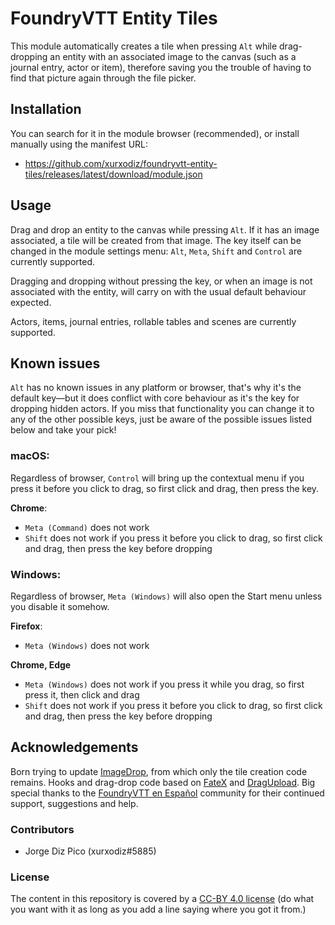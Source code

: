 # FoundryVTT Entity Tiles

This module automatically creates a tile when pressing `Alt` while drag-dropping an entity with an associated image to the canvas (such as a journal entry, actor or item), therefore saving you the trouble of having to find that picture again through the file picker.

## Installation

You can search for it in the module browser (recommended), or install manually using the manifest URL:

- https://github.com/xurxodiz/foundryvtt-entity-tiles/releases/latest/download/module.json

## Usage

Drag and drop an entity to the canvas while pressing `Alt`. If it has an image associated, a tile will be created from that image. The key itself can be changed in the module settings menu: `Alt`, `Meta`, `Shift` and `Control` are currently supported.

Dragging and dropping without pressing the key, or when an image is not associated with the entity, will carry on with the usual default behaviour expected.

Actors, items, journal entries, rollable tables and scenes are currently supported.

## Known issues

`Alt` has no known issues in any platform or browser, that's why it's the default key—but it does conflict with core behaviour as it's the key for dropping hidden actors. If you miss that functionality you can change it to any of the other possible keys, just be aware of the possible issues listed below and take your pick!

### macOS:

Regardless of browser, `Control` will bring up the contextual menu if you press it before you click to drag, so first click and drag, then press the key.

**Chrome**:
- `Meta (Command)` does not work
- `Shift` does not work if you press it before you click to drag, so first click and drag, then press the key before dropping

### Windows:

Regardless of browser, `Meta (Windows)` will also open the Start menu unless you disable it somehow.

**Firefox**:
- `Meta (Windows)` does not work

**Chrome, Edge**
- `Meta (Windows)` does not work if you press it while you drag, so first press it, then click and drag
- `Shift` does not work if you press it before you click to drag, so first click and drag, then press the key before dropping

## Acknowledgements

Born trying to update [ImageDrop](https://gitlab.com/mesfoliesludiques/foundryvtt-image-drop/), from which only the tile creation code remains.
Hooks and drag-drop code based on [FateX](https://github.com/anvil-vtt/FateX) and [DragUpload](https://github.com/cswendrowski/FoundryVTT-Drag-Upload).
Big special thanks to the [FoundryVTT en Español](https://discord.gg/MHCerwd) community for their continued support, suggestions and help.

### Contributors

- Jorge Diz Pico (xurxodiz#5885)

### License

The content in this repository is covered by a [CC-BY 4.0 license](https://creativecommons.org/licenses/by/4.0/)
(do what you want with it as long as you add a line saying where you got it from.)
